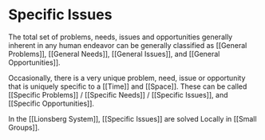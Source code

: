 # Specific Issues

The total set of problems, needs, issues and opportunities generally inherent in any human endeavor can be generally classified as [[General Problems]], [[General Needs]], [[General Issues]], and [[General Opportunities]]. 

Occasionally, there is a very unique problem, need, issue or opportunity that is uniquely specific to a [[Time]] and [[Space]]. These can be called [[Specific Problems]] / [[Specific Needs]] /  [[Specific Issues]], and [[Specific Opportunities]]. 

In the [[Lionsberg System]], [[Specific Issues]] are solved Locally in [[Small Groups]]. 